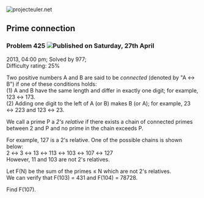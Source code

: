 ![projecteuler.net](images/print_page_logo.png)

## Prime connection

### Problem 425 ![](images/icon_info.png)Published on Saturday, 27th April
2013, 04:00 pm; Solved by 977;  
Difficulty rating: 25%

Two positive numbers A and B are said to be _connected_ (denoted by "A ↔ B")
if one of these conditions holds:  
(1) A and B have the same length and differ in exactly one digit; for example,
123 ↔ 173.  
(2) Adding one digit to the left of A (or B) makes B (or A); for example, 23 ↔
223 and 123 ↔ 23.

We call a prime P a _2's relative_ if there exists a chain of connected primes
between 2 and P and no prime in the chain exceeds P.

For example, 127 is a 2's relative. One of the possible chains is shown below:  
2 ↔ 3 ↔ 13 ↔ 113 ↔ 103 ↔ 107 ↔ 127  
However, 11 and 103 are not 2's relatives.

Let F(N) be the sum of the primes ≤ N which are not 2's relatives.  
We can verify that F(103) = 431 and F(104) = 78728.

Find F(107).

  
  

